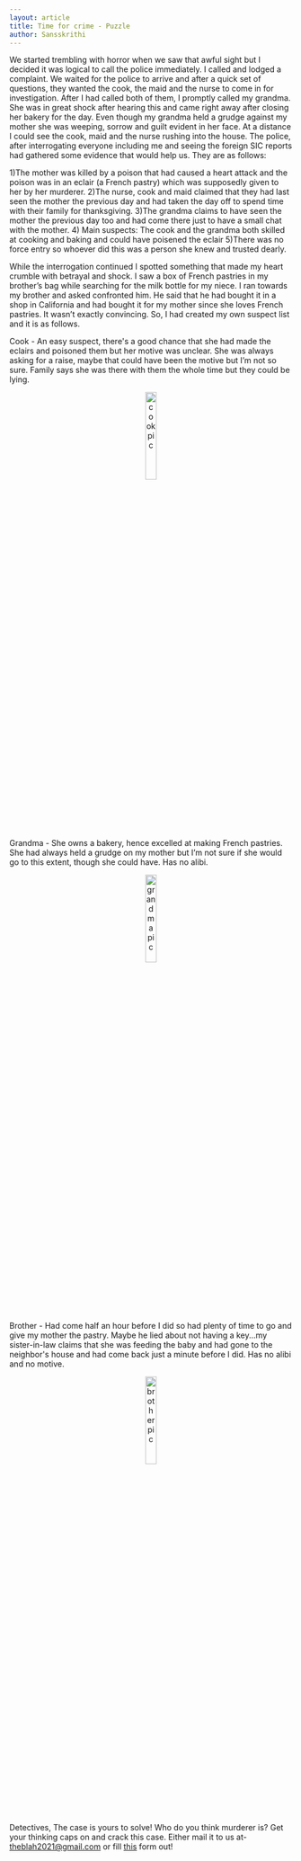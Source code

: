 ```yaml
---
layout: article
title: Time for crime - Puzzle
author: Sansskrithi
---
```


We started trembling with horror when we saw that awful sight but I decided it was logical to call the police immediately. I called and lodged a complaint. We waited for the police to arrive and after a quick set of questions, they wanted the cook, the maid and the nurse to come in for investigation. After I had called both of them, I promptly called my grandma. She was in great shock after hearing this and came right away after closing her bakery for the day. Even though my grandma held a grudge against my mother she was weeping, sorrow and guilt evident in her face. 
At a distance I could see the cook, maid and the nurse rushing into the house. The police, after interrogating everyone including me and seeing the foreign SIC reports had gathered some evidence that would help us. They are as follows:

1)The mother was killed by a poison that had caused a heart attack and the poison was in an eclair (a French pastry) which was supposedly given to her by her murderer.
2)The nurse, cook and maid claimed that they had last seen the mother the previous day and had taken the day off to spend time with their family for thanksgiving.
3)The grandma claims to have seen the mother the previous day too and had come there just to have a small chat with the mother.
4) Main suspects: The cook and the grandma both skilled at cooking and baking and could have poisened the eclair 
5)There was no force entry so whoever did this was a person she knew and trusted dearly.

While the interrogation continued I spotted something that made my heart crumble with betrayal and shock. I saw a box of French pastries in my brother’s bag while searching for the milk bottle for my niece. I ran towards my brother and asked confronted him. He said that he had bought it in a shop in California and had bought it for my mother since she loves French pastries. It wasn’t exactly convincing. So, I had created my own suspect list and it is as follows.

Cook - An easy suspect, there's a good chance that she had made the eclairs and poisoned them but her motive was unclear. She was always asking for a raise, maybe that could have been the motive  but I’m not so sure. Family says she was there with them the whole time but they could be lying.

<img src="https://media.discordapp.net/attachments/854323811594534932/888807686404190228/Screenshot_20210918-192839.png" alt="cook pic" style="width: 20%; height: auto; text-align: center; display: block; margin: 0 auto;">

Grandma - She owns a bakery, hence excelled at making French pastries. She had always held a grudge on my mother but I’m not sure if she would go to this extent, though she could have. Has no alibi.

<img src="https://media.discordapp.net/attachments/854323811594534932/888807612886433913/Screenshot_20210918-163542.png" alt="grandma pic" style="width: 20%; height: auto; text-align: center; display: block; margin: 0 auto;">

Brother - Had come half an hour before I did so had plenty of time to go and give my mother the pastry. Maybe he lied about not having a key...my sister-in-law claims that she was feeding the baby and had gone to the neighbor's house and had come back just a minute before I did. Has no alibi and no motive.

<img src="https://media.discordapp.net/attachments/854323811594534932/888807778188136508/Screenshot_20210918-173923.png" alt="brother pic" style="width: 20%; height: auto; text-align: center; display: block; margin: 0 auto;">

Detectives, The case is yours to solve! Who do you think murderer is? Get your thinking caps on and crack this case. 
Either mail it to us at- theblah2021@gmail.com or fill [this](https://forms.office.com/r/DQEG3cktg1) form out!

